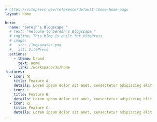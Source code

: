 ```yaml
---
# https://vitepress.dev/reference/default-theme-home-page
layout: home

hero:
  name: "Serein's Blogscape "
  # text: "Welcome to Serein's Blogscape "
  # tagline: This blog is built for VitePress
  # image:
  #   src: /img/avatar.png
  #   alt: VitePress
  actions:
    - theme: brand
      text: Home
      link: /workspace/Js/home
features:
  - icon: 🛠️
    title: Feature A
    details: Lorem ipsum dolor sit amet, consectetur adipiscing elit
  - icon: ⚡️
    title: Feature B
    details: Lorem ipsum dolor sit amet, consectetur adipiscing elit
  - icon: 🌞
    title: Feature C
    details: Lorem ipsum dolor sit amet, consectetur adipiscing elit
---
```


<Layout />





